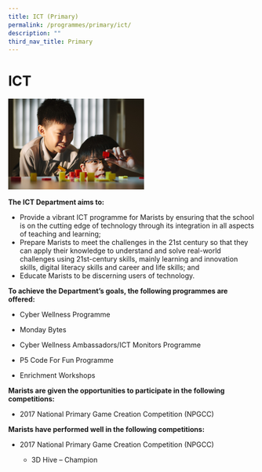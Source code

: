 ```yaml
---
title: ICT (Primary)
permalink: /programmes/primary/ict/
description: ""
third_nav_title: Primary
---
```


# ICT


<img src="/images/ICT/Primary/ICT.jpg"  
     style="width:55%">


**The ICT Department aims to:**  

*   Provide a vibrant ICT programme for Marists by ensuring that the school is on the cutting edge of technology through its integration in all aspects of teaching and learning;
*   Prepare Marists to meet the challenges in the 21st century so that they can apply their knowledge to understand and solve real-world challenges using 21st-century skills, mainly learning and innovation skills, digital literacy skills and career and life skills; and
*   Educate Marists to be discerning users of technology.  
    

  

**To achieve the Department’s goals, the following programmes are offered:**   

*   Cyber Wellness Programme  
    
*   Monday Bytes  
    
*   Cyber Wellness Ambassadors/ICT Monitors Programme
*   P5 Code For Fun Programme  
    
*   Enrichment Workshops  
      
    

**Marists are given the opportunities to participate in the following competitions:**

*   2017 National Primary Game Creation Competition (NPGCC)  
    

  

**Marists have performed well in the following competitions:**

*   2017 National Primary Game Creation Competition (NPGCC)  
    

    *   3D Hive – Champion